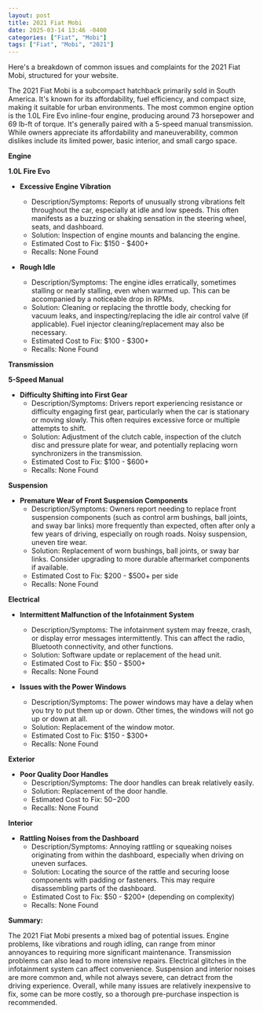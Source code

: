 ```yaml
---
layout: post
title: 2021 Fiat Mobi
date: 2025-03-14 13:46 -0400
categories: ["Fiat", "Mobi"]
tags: ["Fiat", "Mobi", "2021"]
---
```

Here's a breakdown of common issues and complaints for the 2021 Fiat Mobi, structured for your website.

The 2021 Fiat Mobi is a subcompact hatchback primarily sold in South America. It's known for its affordability, fuel efficiency, and compact size, making it suitable for urban environments. The most common engine option is the 1.0L Fire Evo inline-four engine, producing around 73 horsepower and 69 lb-ft of torque. It's generally paired with a 5-speed manual transmission. While owners appreciate its affordability and maneuverability, common dislikes include its limited power, basic interior, and small cargo space.

**Engine**

**1.0L Fire Evo**

*   **Excessive Engine Vibration**
    *   Description/Symptoms: Reports of unusually strong vibrations felt throughout the car, especially at idle and low speeds. This often manifests as a buzzing or shaking sensation in the steering wheel, seats, and dashboard.
    *   Solution: Inspection of engine mounts and balancing the engine.
    *   Estimated Cost to Fix: $150 - $400+
    *   Recalls: None Found

*   **Rough Idle**
    *   Description/Symptoms: The engine idles erratically, sometimes stalling or nearly stalling, even when warmed up. This can be accompanied by a noticeable drop in RPMs.
    *   Solution: Cleaning or replacing the throttle body, checking for vacuum leaks, and inspecting/replacing the idle air control valve (if applicable). Fuel injector cleaning/replacement may also be necessary.
    *   Estimated Cost to Fix: $100 - $300+
    *   Recalls: None Found

**Transmission**

**5-Speed Manual**

*   **Difficulty Shifting into First Gear**
    *   Description/Symptoms: Drivers report experiencing resistance or difficulty engaging first gear, particularly when the car is stationary or moving slowly. This often requires excessive force or multiple attempts to shift.
    *   Solution: Adjustment of the clutch cable, inspection of the clutch disc and pressure plate for wear, and potentially replacing worn synchronizers in the transmission.
    *   Estimated Cost to Fix: $100 - $600+
    *   Recalls: None Found

**Suspension**

*   **Premature Wear of Front Suspension Components**
    *   Description/Symptoms: Owners report needing to replace front suspension components (such as control arm bushings, ball joints, and sway bar links) more frequently than expected, often after only a few years of driving, especially on rough roads. Noisy suspension, uneven tire wear.
    *   Solution: Replacement of worn bushings, ball joints, or sway bar links. Consider upgrading to more durable aftermarket components if available.
    *   Estimated Cost to Fix: $200 - $500+ per side
    *   Recalls: None Found

**Electrical**

*   **Intermittent Malfunction of the Infotainment System**
    *   Description/Symptoms: The infotainment system may freeze, crash, or display error messages intermittently. This can affect the radio, Bluetooth connectivity, and other functions.
    *   Solution: Software update or replacement of the head unit.
    *   Estimated Cost to Fix: $50 - $500+
    *   Recalls: None Found

*   **Issues with the Power Windows**
    *   Description/Symptoms: The power windows may have a delay when you try to put them up or down. Other times, the windows will not go up or down at all.
    *   Solution: Replacement of the window motor.
    *   Estimated Cost to Fix: $150 - $300+
    *   Recalls: None Found

**Exterior**

*   **Poor Quality Door Handles**
    *   Description/Symptoms: The door handles can break relatively easily.
    *   Solution: Replacement of the door handle.
    *   Estimated Cost to Fix: $50-$200
    *   Recalls: None Found

**Interior**

*   **Rattling Noises from the Dashboard**
    *   Description/Symptoms: Annoying rattling or squeaking noises originating from within the dashboard, especially when driving on uneven surfaces.
    *   Solution: Locating the source of the rattle and securing loose components with padding or fasteners. This may require disassembling parts of the dashboard.
    *   Estimated Cost to Fix: $50 - $200+ (depending on complexity)
    *   Recalls: None Found

**Summary:**

The 2021 Fiat Mobi presents a mixed bag of potential issues. Engine problems, like vibrations and rough idling, can range from minor annoyances to requiring more significant maintenance. Transmission problems can also lead to more intensive repairs. Electrical glitches in the infotainment system can affect convenience. Suspension and interior noises are more common and, while not always severe, can detract from the driving experience. Overall, while many issues are relatively inexpensive to fix, some can be more costly, so a thorough pre-purchase inspection is recommended.


